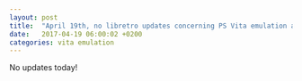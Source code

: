 ```yaml
---
layout: post
title:  "April 19th, no libretro updates concerning PS Vita emulation and emulators"
date:   2017-04-19 06:00:02 +0200
categories: vita emulation
---
```


No updates today!
